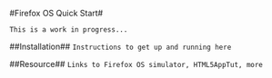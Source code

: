 #Firefox OS Quick Start#

`This is a work in progress...`

##Installation##
`Instructions to get up and running here`

##Resource##
`Links to Firefox OS simulator, HTML5AppTut, more`